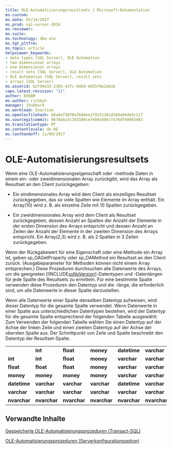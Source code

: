 ```yaml
---
title: OLE-Automatisierungsresultsets | Microsoft-Dokumentation
ms.custom: 
ms.date: 03/14/2017
ms.prod: sql-server-2016
ms.reviewer: 
ms.suite: 
ms.technology: dbe-ole
ms.tgt_pltfrm: 
ms.topic: article
helpviewer_keywords:
- data types [SQL Server], OLE Automation
- two-dimensional arrays
- one-dimensional arrays
- result sets [SQL Server], OLE Automation
- OLE Automation [SQL Server], result sets
- arrays [SQL Server]
ms.assetid: b2f99e33-2303-427c-94b9-9d55f8e2a6ab
caps.latest.revision: "21"
author: BYHAM
ms.author: rickbyh
manager: jhubbard
ms.workload: Inactive
ms.openlocfilehash: 86a6ef5870af8d4ee2f9151301d560e04de9c11f
ms.sourcegitcommit: 9678eba3c2d3100cef408c69bcfe76df49803d63
ms.translationtype: MT
ms.contentlocale: de-DE
ms.lasthandoff: 11/09/2017
---
```

# <a name="ole-automation-result-sets"></a>OLE-Automatisierungsresultsets
  Wenn eine OLE-Automatisierungseigenschaft oder -methode Daten in einem ein- oder zweidimensionalen Array zurückgibt, wird das Array als Resultset an den Client zurückgegeben:  
  
-   Ein eindimensionales Array wird dem Client als einzeiliges Resultset zurückgegeben, das so viele Spalten wie Elemente im Array enthält. Ein Array(10) wird z. B. als einzelne Zeile mit 10 Spalten zurückgegeben.  
  
-   Ein zweidimensionales Array wird dem Client als Resultset zurückgegeben, dessen Anzahl an Spalten der Anzahl der Elemente in der ersten Dimension des Arrays entspricht und dessen Anzahl an Zeilen der Anzahl der Elemente in der zweiten Dimension des Arrays entspricht. Ein Array(2,3) wird z. B. als 2 Spalten in 3 Zeilen zurückgegeben.  
  
 Wenn der Rückgabewert für eine Eigenschaft oder eine Methode ein Array ist, geben sp_OAGetProperty oder sp_OAMethod ein Resultset an den Client zurück. (Ausgabeparameter für Methoden können nicht einem Array entsprechen.) Diese Prozeduren durchsuchen alle Datenwerte des Arrays, um die geeigneten [!INCLUDE[ssNoVersion](../../includes/ssnoversion-md.md)]-Datentypen und -Datenlängen für jede Spalte des Resultsets zu ermitteln. Für eine bestimmte Spalte verwenden diese Prozeduren den Datentyp und die -länge, die erforderlich sind, um alle Datenwerte in dieser Spalte darzustellen.  
  
 Wenn alle Datenwerte einer Spalte denselben Datentyp aufweisen, wird dieser Datentyp für die gesamte Spalte verwendet. Wenn Datenwerte in einer Spalte aus unterschiedlichen Datentypen bestehen, wird der Datentyp für die gesamte Spalte entsprechend der folgenden Tabelle ausgewählt. Zum Verwenden der folgenden Tabelle wählen Sie einen Datentyp auf der Achse der linken Zeile und einen zweiten Datentyp auf der Achse der obersten Spalte aus. Der Schnittpunkt von Zeile und Spalte beschreibt den Datentyp der Resultset-Spalte.  
  
||||||||  
|-|-|-|-|-|-|-|  
||**int**|**float**|**money**|**datetime**|**varchar**|**nvarchar**|  
|**int**|**int**|**float**|**money**|**varchar**|**varchar**|**nvarchar**|  
|**float**|**float**|**float**|**money**|**varchar**|**varchar**|**nvarchar**|  
|**money**|**money**|**money**|**money**|**varchar**|**varchar**|**nvarchar**|  
|**datetime**|**varchar**|**varchar**|**varchar**|**datetime**|**varchar**|**nvarchar**|  
|**varchar**|**varchar**|**varchar**|**varchar**|**varchar**|**varchar**|**nvarchar**|  
|**nvarchar**|**nvarchar**|**nvarchar**|**nvarchar**|**nvarchar**|**nvarchar**|**nvarchar**|  
  
## <a name="related-content"></a>Verwandte Inhalte  
 [Gespeicherte OLE-Automatisierungsprozeduren &#40;Transact-SQL&#41;](../../relational-databases/system-stored-procedures/ole-automation-stored-procedures-transact-sql.md)  
  
 [OLE-Automatisierungsprozeduren (Serverkonfigurationsoption)](../../database-engine/configure-windows/ole-automation-procedures-server-configuration-option.md)  
  
  
